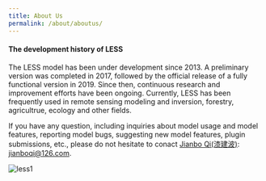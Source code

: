 ```yaml
---
title: About Us
permalink: /about/aboutus/
---
```


#### The development history of LESS
The LESS model has been under development since 2013. A preliminary version was completed in 2017, followed by the official release of a fully functional version in 2019. Since then, continuous research and improvement efforts have been ongoing. Currently, LESS has been frequently used in remote sensing modeling and inversion, forestry, agricultrue, ecology and other fields. 

If you have any question, including inquiries about model usage and model features, reporting model bugs, suggesting new model features, plugin submissions, etc., please do not hesitate to conact [Jianbo Qi(漆建波)](https://www.researchgate.net/profile/Jianbo-Qi-2): jianboqi@126.com. 

![less1](https://github.com/jianboqi/jianboqi.github.io/assets/1770654/3b47a14e-16a5-46c9-9422-f5edc67e4d86)
